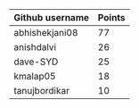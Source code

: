 | Github username | Points |
|-----------------|--------|
| abhishekjani08 | 77 |
| anishdalvi     | 26 |
| dave-SYD       | 25 |
| kmalap05       | 18 |
| tanujbordikar  | 10 |

